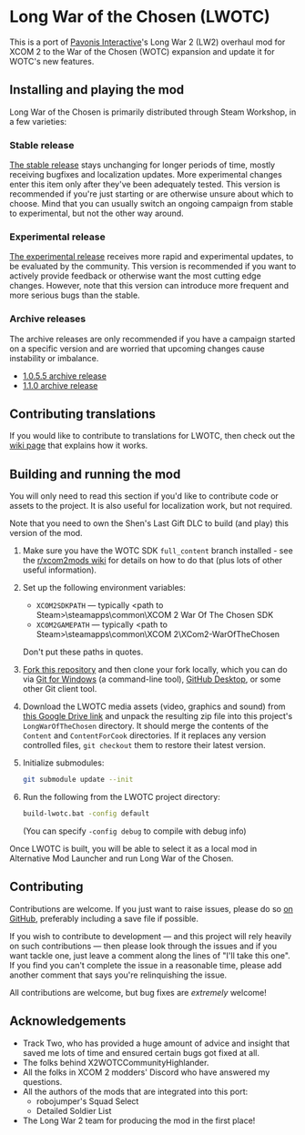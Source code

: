 # Long War of the Chosen (LWOTC)

This is a port of [Pavonis Interactive](https://www.pavonisinteractive.com/)'s
Long War 2 (LW2) overhaul mod for XCOM 2 to the War of the Chosen (WOTC)
expansion and update it for WOTC's new features.

## Installing and playing the mod

Long War of the Chosen is primarily distributed through Steam Workshop, in a few varieties:

### Stable release
[The stable release](https://steamcommunity.com/sharedfiles/filedetails/?id=2683996590) stays unchanging for longer periods of time, mostly receiving bugfixes and localization updates. More experimental changes enter this item only after they've been adequately tested. This version is recommended if you're just starting or are otherwise unsure about which to choose. Mind that you can usually switch an ongoing campaign from stable to experimental, but not the other way around.

### Experimental release
[The experimental release](https://steamcommunity.com/sharedfiles/filedetails/?id=2663990965) receives more rapid and experimental updates, to be evaluated by the community. This version is recommended if you want to actively provide feedback or otherwise want the most cutting edge changes. However, note that this version can introduce more frequent and more serious bugs than the stable.

### Archive releases
The archive releases are only recommended if you have a campaign started on a specific version and are worried that upcoming changes cause instability or imbalance.
* [1.0.5.5 archive release](https://steamcommunity.com/sharedfiles/filedetails/?id=3114647033)
* [1.1.0 archive release](https://steamcommunity.com/sharedfiles/filedetails/?id=3337324898)

## Contributing translations

If you would like to contribute to translations for LWOTC, then check out the
[wiki page](https://github.com/long-war-2/lwotc/wiki/Contributing#localization-translating-text-in-the-game)
that explains how it works.

## Building and running the mod

You will only need to read this section if you'd like to contribute code or assets to the project. It is also useful for localization work, but not required.

Note that you need to own the Shen's Last Gift DLC to build (and play) this version of the mod.

1. Make sure you have the WOTC SDK `full_content` branch installed - see the [r/xcom2mods wiki](https://www.reddit.com/r/xcom2mods/wiki/index#wiki_setting_up_tools_for_modding) for details on how to do that (plus lots of other useful information).

1. Set up the following environment variables:
    * `XCOM2SDKPATH` — typically &lt;path to Steam&gt;\steamapps\common\XCOM 2 War Of The Chosen SDK
    * `XCOM2GAMEPATH` — typically &lt;path to Steam&gt;\steamapps\common\XCOM 2\XCom2-WarOfTheChosen

    Don't put these paths in quotes.

1. [Fork this repository](https://docs.github.com/en/get-started/quickstart/fork-a-repo) and then clone your fork locally, which you can do via [Git for Windows](https://gitforwindows.org/) (a command-line tool), [GitHub Desktop](https://desktop.github.com/), or some other Git client tool.

1. Download the LWOTC media assets (video, graphics and sound) from [this Google Drive link](https://drive.google.com/file/d/1P2njxwOIVeNDlox_21S5aQ2H_HqkMcvF/view?usp=sharing) and unpack the resulting zip file into this project's `LongWarOfTheChosen` directory.
It should merge the contents of the `Content` and `ContentForCook` directories.
If it replaces any version controlled files, `git checkout` them to restore their latest version.

1. Initialize submodules:
    ```sh
    git submodule update --init
    ```

1. Run the following from the LWOTC project directory:
    ```sh
    build-lwotc.bat -config default
    ```

    (You can specify `-config debug` to compile with debug info)

Once LWOTC is built, you will be able to select it as a local mod in Alternative Mod Launcher and run Long War of the Chosen.

## Contributing

Contributions are welcome. If you just want to raise issues, please do so [on GitHub](https://github.com/long-war-2/lwotc/issues),
preferably including a save file if possible.

If you wish to contribute to development — and this project will rely heavily on such contributions — then please
look through the issues and if you want tackle one, just leave a comment along the lines of "I'll take this one".
If you find you can't complete the issue in a reasonable time, please add another comment that says you're relinquishing
the issue.

All contributions are welcome, but bug fixes are _extremely_ welcome!

## Acknowledgements

 * Track Two, who has provided a huge amount of advice and insight that saved me lots of time
   and ensured certain bugs got fixed at all.
 * The folks behind X2WOTCCommunityHighlander.
 * All the folks in XCOM 2 modders' Discord who have answered my questions.
 * All the authors of the mods that are integrated into this port:
   - robojumper's Squad Select
   - Detailed Soldier List
 * The Long War 2 team for producing the mod in the first place!
